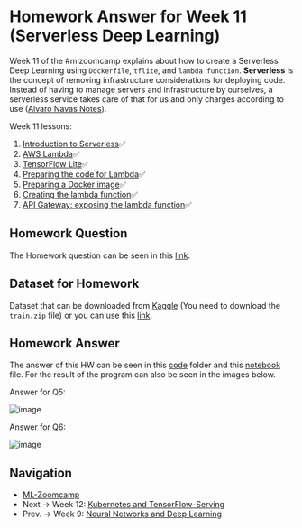 # Homework Answer for Week 11 (Serverless Deep Learning)
Week 11 of the #mlzoomcamp explains about how to create a Serverless Deep Learning using `Dockerfile`, `tflite`, and `lambda function`.  **Serverless** is the concept of removing infrastructure considerations for deploying code. Instead of having to manage servers and infrastructure by ourselves, a serverless service takes care of that for us and only charges according to use ([Alvaro Navas Notes](https://github.com/ziritrion/ml-zoomcamp/blob/main/notes/09_serverless.md)).

Week 11 lessons:
1. [Introduction to Serverless](https://github.com/alexeygrigorev/mlbookcamp-code/blob/master/course-zoomcamp/09-serverless/01-intro.md):white_check_mark:
2. [AWS Lambda](https://github.com/alexeygrigorev/mlbookcamp-code/blob/master/course-zoomcamp/09-serverless/02-aws-lambda.md):white_check_mark:
3. [TensorFlow Lite](https://github.com/alexeygrigorev/mlbookcamp-code/blob/master/course-zoomcamp/09-serverless/03-tensorflow-lite.md):white_check_mark:
4. [Preparing the code for Lambda](https://github.com/alexeygrigorev/mlbookcamp-code/blob/master/course-zoomcamp/09-serverless/04-preparing-code.md):white_check_mark:
5. [Preparing a Docker image](https://github.com/alexeygrigorev/mlbookcamp-code/blob/master/course-zoomcamp/09-serverless/05-docker-image.md):white_check_mark:
6. [Creating the lambda function](https://github.com/alexeygrigorev/mlbookcamp-code/blob/master/course-zoomcamp/09-serverless/06-creating-lambda.md):white_check_mark:
7. [API Gateway: exposing the lambda function](https://github.com/alexeygrigorev/mlbookcamp-code/blob/master/course-zoomcamp/09-serverless/07-api-gateway.md):white_check_mark:

## Homework Question
The Homework question can be seen in this [link](https://github.com/alexeygrigorev/mlbookcamp-code/blob/master/course-zoomcamp/09-serverless/homework.md).

## Dataset for Homework
Dataset that can be downloaded from [Kaggle](https://www.kaggle.com/c/dogs-vs-cats/data) (You need to download the `train.zip` file) or you can use this [link](https://github.com/alexeygrigorev/large-datasets/releases/download/dogs-cats/train.zip).

## Homework Answer
The answer of this HW can be seen in this [code](https://github.com/madityarafip/My-Machine-Learning/tree/main/ML-Zoomcamp/HW-Week-11/HW11-Code) folder and this [notebook](https://github.com/madityarafip/My-Machine-Learning/blob/main/ML-Zoomcamp/HW-Week-11/MLZoomcamp_HW11.ipynb) file. For the result of the program can also be seen in the images below.


Answer for Q5:

![image](https://user-images.githubusercontent.com/42953630/144330020-487bec30-f5d0-49e7-8472-69a08917b2f9.png)



Answer for Q6:

![image](https://user-images.githubusercontent.com/42953630/144330102-e35d4acc-a44f-4782-8994-21569b1f148f.png)



## Navigation
* [ML-Zoomcamp](https://github.com/madityarafip/My-Machine-Learning/tree/main/ML-Zoomcamp)
* Next  -> Week 12: [Kubernetes and TensorFlow-Serving](https://github.com/madityarafip/My-Machine-Learning/tree/main/ML-Zoomcamp)
* Prev. -> Week 9: [Neural Networks and Deep Learning](https://github.com/madityarafip/My-Machine-Learning/tree/main/ML-Zoomcamp/HW-Week-9)
